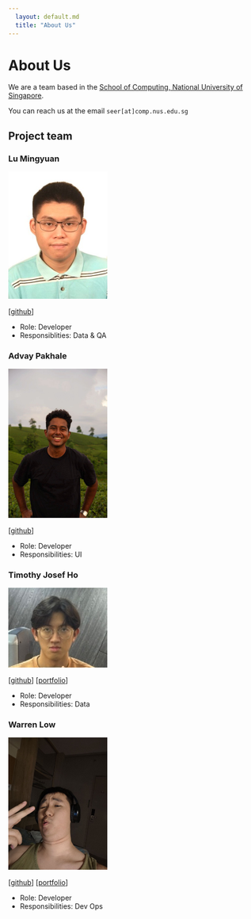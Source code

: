 ```yaml
---
  layout: default.md
  title: "About Us"
---
```


# About Us

We are a team based in the [School of Computing, National University of Singapore](http://www.comp.nus.edu.sg).

You can reach us at the email `seer[at]comp.nus.edu.sg`

## Project team

### Lu Mingyuan

<img src="images/mingyuan03.png" width="200px">

[[github](https://github.com/mingyuan03)]

* Role: Developer
* Responsiblities: Data & QA

### Advay Pakhale

<img src="images/advaypakhale.jpg" width="200px">

[[github](http://github.com/advaypakhale)]

* Role: Developer
* Responsibilities: UI

### Timothy Josef Ho

<img src="images/timothy-ho0203.png" width="200px">

[[github](https://github.com/Timothy-Ho0203)] [[portfolio](https://linkedin.com/in/timothy-josef-ho)]

* Role: Developer
* Responsibilities: Data

### Warren Low

<img src="images/desu-club.png" width="200px">

[[github](http://github.com/DESU-CLUB)]
[[portfolio](team/desuclub.md)]

* Role: Developer
* Responsibilities: Dev Ops
